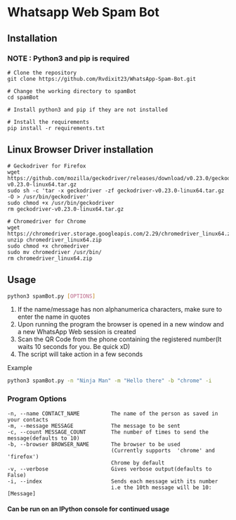# Whatsapp Web Spam Bot

## Installation  
### **NOTE** : Python3 and pip is required
    # Clone the repository
    git clone https://github.com/Rvdixit23/WhatsApp-Spam-Bot.git

    # Change the working directory to spamBot
    cd spamBot

    # Install python3 and pip if they are not installed

    # Install the requirements
    pip install -r requirements.txt

## Linux Browser Driver installation
    # Geckodriver for Firefox
    wget https://github.com/mozilla/geckodriver/releases/download/v0.23.0/geckodriver-v0.23.0-linux64.tar.gz
    sudo sh -c 'tar -x geckodriver -zf geckodriver-v0.23.0-linux64.tar.gz -O > /usr/bin/geckodriver'
    sudo chmod +x /usr/bin/geckodriver
    rm geckodriver-v0.23.0-linux64.tar.gz

    # Chromedriver for Chrome
    wget https://chromedriver.storage.googleapis.com/2.29/chromedriver_linux64.zip
    unzip chromedriver_linux64.zip
    sudo chmod +x chromedriver
    sudo mv chromedriver /usr/bin/
    rm chromedriver_linux64.zip


## Usage
```bash
python3 spamBot.py [OPTIONS]
```
1. If the name/message has non alphanumerica characters, make sure to enter the name in quotes
2. Upon running the program the browser is opened in a new window and a new WhatsApp Web session is created
3. Scan the QR Code from the phone containing the registered number(It waits 10 seconds for you. Be quick xD)
4. The script will take action in a few seconds

Example  
```bash
python3 spamBot.py -n "Ninja Man" -m "Hello there" -b "chrome" -i
```


### Program Options
```
-n, --name CONTACT_NAME          The name of the person as saved in your contacts  
-m, --message MESSAGE            The message to be sent  
-c, --count MESSAGE_COUNT        The number of times to send the message(defaults to 10)
-b, --browser BROWSER_NAME       The browser to be used  
                                 (Currently supports  'chrome' and 'firefox')  
                                 Chrome by default
-v, --verbose                    Gives verbose output(defaults to False)
-i, --index                      Sends each message with its number
                                 i.e the 10th message will be 10: [Message]
```


#### Can be run on an IPython console for continued usage  
